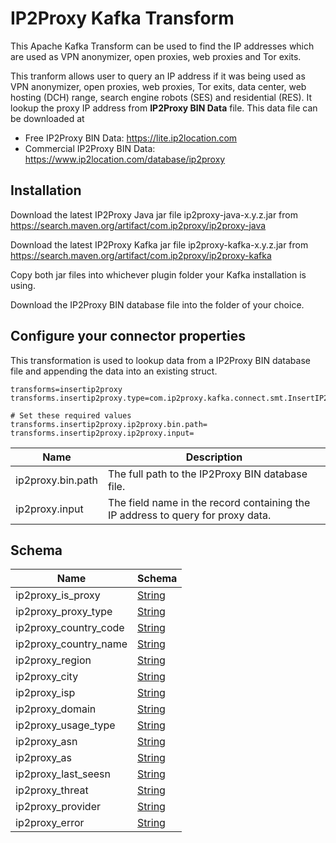 # IP2Proxy Kafka Transform

This Apache Kafka Transform can be used to find the IP addresses which are used as VPN anonymizer, open proxies, web proxies and Tor exits.

This tranform allows user to query an IP address if it was being used as VPN anonymizer, open proxies, web proxies, Tor exits, data center, web hosting (DCH) range, search engine robots (SES) and residential (RES). It lookup the proxy IP address from **IP2Proxy BIN Data** file. This data file can be downloaded at

* Free IP2Proxy BIN Data: https://lite.ip2location.com
* Commercial IP2Proxy BIN Data: https://www.ip2location.com/database/ip2proxy

## Installation

Download the latest IP2Proxy Java jar file ip2proxy-java-x.y.z.jar from https://search.maven.org/artifact/com.ip2proxy/ip2proxy-java

Download the latest IP2Proxy Kafka jar file ip2proxy-kafka-x.y.z.jar from https://search.maven.org/artifact/com.ip2proxy/ip2proxy-kafka

Copy both jar files into whichever plugin folder your Kafka installation is using.

Download the IP2Proxy BIN database file into the folder of your choice.

## Configure your connector properties

This transformation is used to lookup data from a IP2Proxy BIN database file and appending the data into an existing struct.

```properties
transforms=insertip2proxy
transforms.insertip2proxy.type=com.ip2proxy.kafka.connect.smt.InsertIP2Proxy$Value

# Set these required values
transforms.insertip2proxy.ip2proxy.bin.path=
transforms.insertip2proxy.ip2proxy.input=
```

|Name|Description|
|---|---|
|ip2proxy.bin.path|The full path to the IP2Proxy BIN database file.|
|ip2proxy.input|The field name in the record containing the IP address to query for proxy data.|

## Schema

|Name|Schema|
|---|---|
|ip2proxy_is_proxy|[String](https://kafka.apache.org/0102/javadoc/org/apache/kafka/connect/data/Schema.Type.html#STRING)|
|ip2proxy_proxy_type|[String](https://kafka.apache.org/0102/javadoc/org/apache/kafka/connect/data/Schema.Type.html#STRING)|
|ip2proxy_country_code|[String](https://kafka.apache.org/0102/javadoc/org/apache/kafka/connect/data/Schema.Type.html#STRING)|
|ip2proxy_country_name|[String](https://kafka.apache.org/0102/javadoc/org/apache/kafka/connect/data/Schema.Type.html#STRING)|
|ip2proxy_region|[String](https://kafka.apache.org/0102/javadoc/org/apache/kafka/connect/data/Schema.Type.html#STRING)|
|ip2proxy_city|[String](https://kafka.apache.org/0102/javadoc/org/apache/kafka/connect/data/Schema.Type.html#STRING)|
|ip2proxy_isp|[String](https://kafka.apache.org/0102/javadoc/org/apache/kafka/connect/data/Schema.Type.html#STRING)|
|ip2proxy_domain|[String](https://kafka.apache.org/0102/javadoc/org/apache/kafka/connect/data/Schema.Type.html#STRING)|
|ip2proxy_usage_type|[String](https://kafka.apache.org/0102/javadoc/org/apache/kafka/connect/data/Schema.Type.html#STRING)|
|ip2proxy_asn|[String](https://kafka.apache.org/0102/javadoc/org/apache/kafka/connect/data/Schema.Type.html#STRING)|
|ip2proxy_as|[String](https://kafka.apache.org/0102/javadoc/org/apache/kafka/connect/data/Schema.Type.html#STRING)|
|ip2proxy_last_seesn|[String](https://kafka.apache.org/0102/javadoc/org/apache/kafka/connect/data/Schema.Type.html#STRING)|
|ip2proxy_threat|[String](https://kafka.apache.org/0102/javadoc/org/apache/kafka/connect/data/Schema.Type.html#STRING)|
|ip2proxy_provider|[String](https://kafka.apache.org/0102/javadoc/org/apache/kafka/connect/data/Schema.Type.html#STRING)|
|ip2proxy_error|[String](https://kafka.apache.org/0102/javadoc/org/apache/kafka/connect/data/Schema.Type.html#STRING)|
